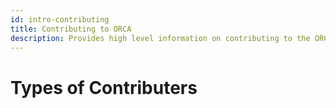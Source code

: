 ```yaml
---
id: intro-contributing
title: Contributing to ORCA
description: Provides high level information on contributing to the ORCA project.
---
```

# Types of Contributers
